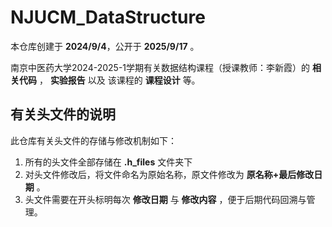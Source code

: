 # NJUCM_DataStructure

本仓库创建于 **2024/9/4**，公开于 **2025/9/17** 。

南京中医药大学2024-2025-1学期有关数据结构课程（授课教师：李新霞）的 **相关代码** ， **实验报告** 以及 该课程的 **课程设计** 等。



## 有关头文件的说明

此仓库有关头文件的存储与修改机制如下：
1. 所有的头文件全部存储在 **.h_files** 文件夹下
2. 对头文件修改后，将文件命名为原始名称，原文件修改为 **原名称+最后修改日期** 。
3. 头文件需要在开头标明每次 **修改日期** 与 **修改内容** ，便于后期代码回溯与管理。